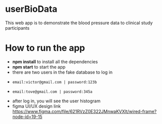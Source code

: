 # userBioData
This web app is to demonstrate the blood pressure data to clinical study participants

# How to run the app
- **npm install** to install all the dependencies
- **npm start** to start the app
- there are two users in the fake database to log in
-     email:victor@gmail.com | password:123b
-     email:tove@gmail.com | password:345a
- after log in, you will see the user histogram
- figma UI/UX design link https://www.figma.com/file/621RVzZ0E322JMnwaKVXlt/wired-frame?node-id=19-15

